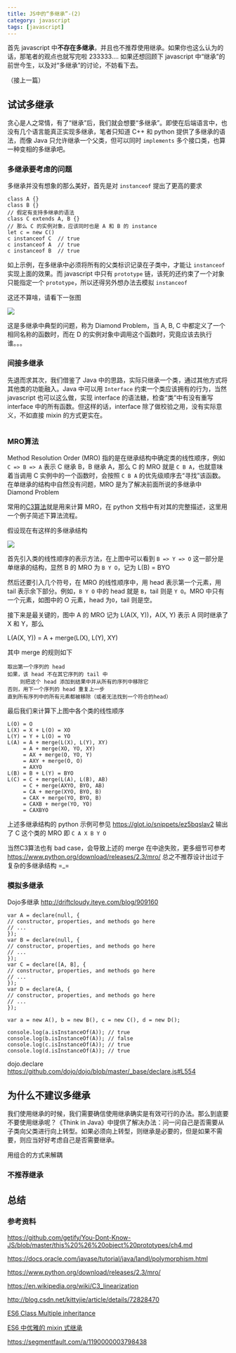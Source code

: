 ```yaml
---
title: JS中的“多继承”-(2)
category: javascript
tags: [javascript]
---
```


首先 javascript 中**不存在多继承**，并且也不推荐使用继承。如果你也这么认为的话，那笔者的观点也就写完啦 233333…. 如果还想回顾下 javascript 中“继承”的前世今生，以及对“多继承”的讨论，不妨看下去。

（接上一篇）

<!-- more -->

## 试试多继承

贪心是人之常情，有了“继承”后，我们就会想要“多继承”。即使在后端语言中，也没有几个语言能真正实现多继承，笔者只知道 C++ 和 python 提供了多继承的语法，而像 Java 只允许继承一个父类，但可以同时 `implements` 多个接口类，也算一种变相的多继承吧。

### 多继承要考虑的问题

多继承并没有想象的那么美好，首先是对 `instanceof` 提出了更高的要求

```
class A {}
class B {}
// 假定有支持多继承的语法
class C extends A, B {}
// 那么 C 的实例对象，应该同时也是 A 和 B 的 instance
let c = new C()
c instanceof C  // true
c instanceof A  // true
c instanceof B  // true
```

如上示例，在多继承中必须将所有的父类标识记录在子类中，才能让 `instanceof` 实现上面的效果。而 javascript 中只有 `prototype` 链，该死的还约束了一个对象只能指定一个 `prototype`，所以还得另外想办法去模拟 `instanceof`

这还不算啥，请看下一张图

<img src="/images/captures/20180311_diamond_inherit.png">

这是多继承中典型的问题，称为 Diamond Problem，当 A, B, C 中都定义了一个相同名称的函数时，而在 D 的实例对象中调用这个函数时，究竟应该去执行谁。。。



### 间接多继承

先退而求其次，我们借鉴了 Java 中的思路，实际只继承一个类，通过其他方式将其他类的功能融入。Java 中可以用 `Interface` 约束一个类应该拥有的行为，当然 javascript 也可以这么做，实现 interface 的语法糖，检查“类”中有没有重写 interface 中的所有函数。但这样的话，interface 除了做校验之用，没有实际意义，不如直接 mixin 的方式更实在。

```

```



### MRO算法

Method Resolution Order (MRO) 指的是在继承结构中确定类的线性顺序，例如 `C => B => A` 表示 C 继承 B，B 继承 A，那么 C 的 MRO 就是 `C B A`，也就意味着当调用 C 实例中的一个函数时，会按照 `C B A` 的优先级顺序去“寻找”该函数。在单继承的结构中自然没有问题，MRO 是为了解决前面所说的多继承中 Diamond Problem

常用的[C3算法](https://en.wikipedia.org/wiki/C3_linearization)就是用来计算 MRO，在 python 文档中有对其的完整描述，这里用一个例子简述下算法流程。

假设现在有这样的多继承结构

<img src="/images/captures/20180311_mro_example.png">

首先引入类的线性顺序的表示方法，在上图中可以看到 `B => Y => O` 这一部分是单继承的结构，显然 B 的 MRO 为 `B Y O`，记为 L(B) = BYO

然后还要引入几个符号，在 MRO 的线性顺序中，用 head 表示第一个元素，用 tail 表示余下部分。例如，`B Y O` 中的 head 就是 `B`，tail 则是 `Y O`。MRO 中只有一个元素，如图中的 O 元素，head 为`O`，tail 则是空。

接下来是最关键的，图中 A 的 MRO 记为 L(A(X, Y))，A(X, Y) 表示 A 同时继承了 X 和 Y，那么

L(A(X, Y)) = A + merge(L(X), L(Y), XY)

其中 merge 的规则如下

```
取出第一个序列的 head
如果，该 head 不在其它序列的 tail 中
	则把这个 head 添加到结果中并从所有的序列中移除它
否则，用下一个序列的 head 重复上一步
直到所有序列中的所有元素都被移除（或者无法找到一个符合的head）
```

最后我们来计算下上图中各个类的线性顺序

``` 
L(O) = O
L(X) = X + L(O) = XO
L(Y) = Y + L(O) = YO
L(A) = A + merge(L(X), L(Y), XY)
	 = A + merge(XO, YO, XY)
	 = AX + merge(O, YO, Y)
	 = AXY + merge(O, O)
	 = AXYO
L(B) = B + L(Y) = BYO
L(C) = C + merge(L(A), L(B), AB)
	 = C + merge(AXYO, BYO, AB)
	 = CA + merge(XYO, BYO, B)
	 = CAX + merge(YO, BYO, B)
	 = CAXB + merge(YO, YO)
	 = CAXBYO
```

上述多继承结构的 python 示例可参见 https://glot.io/snippets/ez5bqslav2  输出了 C 这个类的 MRO 即 `C A X B Y O`

当然C3算法也有 bad case，会导致上述的 merge 在中途失败，更多细节可参考 https://www.python.org/download/releases/2.3/mro/  总之不推荐设计出过于复杂的多继承结构 =_=



### 模拟多继承



Dojo多继承 http://driftcloudy.iteye.com/blog/909160

```
var A = declare(null, {
// constructor, properties, and methods go here
// ...
});
var B = declare(null, {
// constructor, properties, and methods go here
// ...
});
var C = declare([A, B], {
// constructor, properties, and methods go here
// ...
});
var D = declare(A, {
// constructor, properties, and methods go here
// ...
});
 
var a = new A(), b = new B(), c = new C(), d = new D();
 
console.log(a.isInstanceOf(A)); // true
console.log(b.isInstanceOf(A)); // false
console.log(c.isInstanceOf(A)); // true
console.log(d.isInstanceOf(A)); // true
```

dojo.declare https://github.com/dojo/dojo/blob/master/_base/declare.js#L554



## 为什么不建议多继承

我们使用继承的时候，我们需要确信使用继承确实是有效可行的办法。那么到底要不要使用继承呢？《Think in Java》中提供了解决办法：问一问自己是否需要从子类向父类进行向上转型。如果必须向上转型，则继承是必要的，但是如果不需要，则应当好好考虑自己是否需要继承。

用组合的方式来解耦



### 不推荐继承



## 总结



### 参考资料

https://github.com/getify/You-Dont-Know-JS/blob/master/this%20%26%20object%20prototypes/ch4.md

https://docs.oracle.com/javase/tutorial/java/IandI/polymorphism.html

https://www.python.org/download/releases/2.3/mro/

https://en.wikipedia.org/wiki/C3_linearization



http://blog.csdn.net/kittyjie/article/details/72828470

[ES6 Class Multiple inheritance](https://stackoverflow.com/questions/29879267/es6-class-multiple-inheritance)

[ES6 中优雅的 mixin 式继承](https://www.h5jun.com/post/mixin-in-es6.html)

https://segmentfault.com/a/1190000003798438